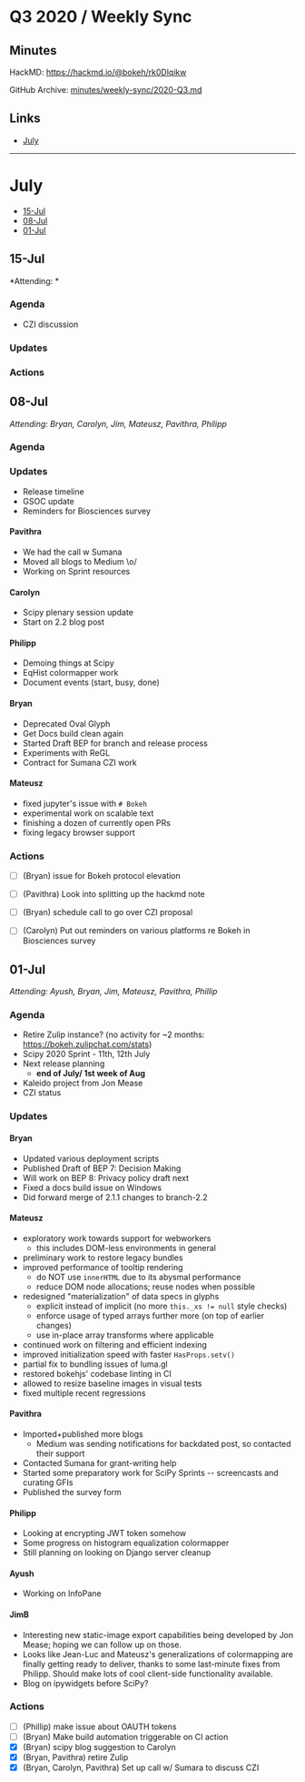 # Q3 2020 / Weekly Sync

## Minutes

HackMD: https://hackmd.io/@bokeh/rk0Dlqikw

GitHub Archive: [minutes/weekly-sync/2020-Q3.md](https://github.com/bokeh/pm/blob/master/minutes/weekly-sync/2020-Q3.md)

## Links

* [July](#July)

---

# July

* [15-Jul](#15-Jul)
* [08-Jul](#08-Jul)
* [01-Jul](#01-Jul)

## 15-Jul

*Attending: *

### Agenda

* CZI discussion

### Updates

### Actions

## 08-Jul

*Attending: Bryan, Carolyn, Jim, Mateusz, Pavithra, Philipp*

### Agenda

### Updates

- Release timeline
- GSOC update
- Reminders for Biosciences survey

#### Pavithra

- We had the call w Sumana
- Moved all blogs to Medium \o/
- Working on Sprint resources

#### Carolyn

- Scipy plenary session update
- Start on 2.2 blog post

#### Philipp

- Demoing things at Scipy
- EqHist colormapper work
- Document events (start, busy, done)

#### Bryan

- Deprecated Oval Glyph
- Get Docs build clean again
- Started Draft BEP for branch and release process
- Experiments with ReGL
- Contract for Sumana CZI work

#### Mateusz

- fixed jupyter's issue with `# Bokeh`
- experimental work on scalable text
- finishing a dozen of currently open PRs
- fixing legacy browser support

### Actions

- [ ] (Bryan) issue for Bokeh protocol elevation
- [ ] (Pavithra) Look into splitting up the hackmd note
- [ ] (Bryan) schedule call to go over CZI proposal
- [ ] (Carolyn) Put out reminders on various platforms re Bokeh in Biosciences survey


## 01-Jul

*Attending: Ayush, Bryan, Jim, Mateusz, Pavithra, Phillip*

### Agenda
- Retire Zulip instance? (no activity for ~2 months: https://bokeh.zulipchat.com/stats)
- Scipy 2020 Sprint - 11th, 12th July
- Next release planning
    - **end of July/ 1st week of Aug**
- Kaleido project from Jon Mease
- CZI status

### Updates

#### Bryan

- Updated various deployment scripts
- Published Draft of BEP 7: Decision Making
- Will work on BEP 8: Privacy policy draft next
- Fixed a docs build issue on Windows
- Did forward merge of 2.1.1 changes to branch-2.2

#### Mateusz

- exploratory work towards support for webworkers
    - this includes DOM-less environments in general
- preliminary work to restore legacy bundles
- improved performance of tooltip rendering
    - do NOT use `innerHTML` due to its abysmal performance
    - reduce DOM node allocations; reuse nodes when possible
- redesigned "materialization" of data specs in glyphs
    - explicit instead of implicit (no more `this._xs != null` style checks)
    - enforce usage of typed arrays further more (on top of earlier changes)
    - use in-place array transforms where applicable
- continued work on filtering and efficient indexing
- improved initialization speed with faster `HasProps.setv()`
- partial fix to bundling issues of luma.gl
- restored bokehjs' codebase linting in CI
- allowed to resize baseline images in visual tests
- fixed multiple recent regressions

#### Pavithra

- Imported+published more blogs
    - Medium was sending notifications for backdated post, so contacted their support
- Contacted Sumana for grant-writing help
- Started some preparatory work for SciPy Sprints -- screencasts and curating GFIs
- Published the survey form

#### Philipp

- Looking at encrypting JWT token somehow
- Some progress on histogram equalization colormapper
- Still planning on looking on Django server cleanup

#### Ayush

- Working on InfoPane

#### JimB

- Interesting new static-image export capabilities being developed by Jon Mease; hoping we can follow up on those.
- Looks like Jean-Luc and Mateusz's generalizations of colormapping are finally getting ready to deliver, thanks to some last-minute fixes from Philipp. Should make lots of cool client-side functionality available.
- Blog on ipywidgets before SciPy?


### Actions

- [ ] (Phillip) make issue about OAUTH tokens
- [ ] (Bryan) Make build automation triggerable on CI action
- [x] (Bryan) scipy blog suggestion to Carolyn
- [x] (Bryan, Pavithra) retire Zulip
- [x] (Bryan, Carolyn, Pavithra) Set up call w/ Sumara to discuss CZI
